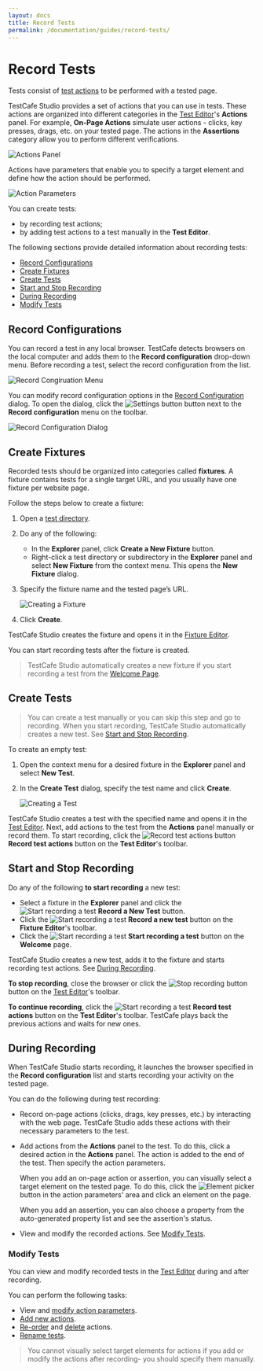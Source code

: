 ```yaml
---
layout: docs
title: Record Tests
permalink: /documentation/guides/record-tests/
---
```

# Record Tests

Tests consist of [test actions](test-actions/README.md) to be performed with a tested page.

TestCafe Studio provides a set of actions that you can use in tests. These actions are organized into different categories in the [Test Editor](../../user-interface/test-editor.md)'s **Actions** panel. For example, **On-Page Actions** simulate user actions - clicks, key presses, drags, etc. on your tested page. The actions in the **Assertions** category allow you to perform different verifications.

![Actions Panel](../../../images/guides/actions-panel.png)

Actions have parameters that enable you to specify a target element and define how the action should be performed.

![Action Parameters](../../../images/guides/action-parameters.png)

You can create tests:

* by recording test actions;
* by adding test actions to a test manually in the **Test Editor**.

The following sections provide detailed information about recording tests:

* [Record Configurations](#record-configurations)
* [Create Fixtures](#create-fixtures)
* [Create Tests](#create-tests)
* [Start and Stop Recording](#start-and-stop-recording)
* [During Recording](#during-recording)
* [Modify Tests](#modify-tests)

## Record Configurations

You can record a test in any local browser. TestCafe detects browsers on the local computer and adds them to the **Record configuration** drop-down menu. Before recording a test, select the record configuration from the list.

![Record Congiruation Menu](../../../images/guides/record-configuration-list.png)

You can modify record configuration options in the [Record Configuration](../../user-interface/record-configuration-dialog.md) dialog. To open the dialog, click the ![Settings button](../../../images/guides/settings-icon.png) button next to the **Record configuration** menu on the toolbar.

![Record Configuration Dialog](../../../images/user-interface/dialogs/record-configuration-dialog.png)

## Create Fixtures

Recorded tests should be organized into categories called **fixtures**. A fixture contains tests for a single target URL, and you usually have one fixture per website page.

Follow the steps below to create a fixture:

1. Open a [test directory](../organize-tests.md#test-directory).
2. Do any of the following:
    * In the **Explorer** panel, click **Create a New Fixture** button.
    * Right-click a test directory or subdirectory in the **Explorer** panel and select **New Fixture** from the context menu.
    This opens the **New Fixture** dialog.
3. Specify the fixture name and the tested page’s URL.

    ![Creating a Fixture](../../../images/guides/creating-fixture.png)

4. Click **Create**.

TestCafe Studio creates the fixture and opens it in the [Fixture Editor](../../user-interface/fixture-editor.md).

You can start recording tests after the fixture is created.

> TestCafe Studio automatically creates a new fixture if you start recording a test from the [Welcome Page](../../user-interface/welcome-page.md).

## Create Tests

> You can create a test manually or you can skip this step and go to recording. When you start recording, TestCafe Studio automatically creates a new test. See [Start and Stop Recording](#start-and-stop-recording).

To create an empty test:

1. Open the context menu for a desired fixture in the **Explorer** panel and select **New Test**.
2. In the **Create Test** dialog, specify the test name and click **Create**.

    ![Creating a Test](../../../images/guides/creating-test.png)

TestCafe Studio creates a test with the specified name and opens it in the [Test Editor](../../user-interface/test-editor.md). Next, add actions to the test from the **Actions** panel manually or record them. To start recording, click the ![Record test actions button](../../../images/guides/record-test-icon.png) **Record test actions** button on the **Test Editor**'s toolbar.

## Start and Stop Recording

Do any of the following **to start recording** a new test:

* Select a fixture in the **Explorer** panel and click the ![Start recording a test](../../../images/guides/record-test-icon.png) **Record a New Test** button.
* Click the ![Start recording a test](../../../images/guides/record-test-icon.png) **Record a new test**  button on the **Fixture Editor**'s toolbar.
* Click the ![Start recording a test](../../../images/guides/record-test-icon.png) **Start recording a test** button on the **Welcome** page.

TestCafe Studio creates a new test, adds it to the fixture and starts recording test actions. See [During Recording](#during-recording).

**To stop recording**, close the browser or click the ![Stop recording button](../../../images/guides/stop-recording-icon.png) button on the [Test Editor](../../user-interface/test-editor.md)'s toolbar.

**To continue recording**, click the ![Start recording a test](../../../images/guides/record-test-icon.png) **Record test actions** button on the **Test Editor**'s toolbar. TestCafe plays back the previous actions and waits for new ones.

## During Recording

When TestCafe Studio starts recording, it launches the browser specified in the **Record configuration** list and starts recording your activity on the tested page.

You can do the following during test recording:

* Record on-page actions (clicks, drags, key presses, etc.) by interacting with the web page. TestCafe Studio adds these actions with their necessary parameters to the test.

* Add actions from the **Actions** panel to the test. To do this, click a desired action in the **Actions** panel. The action is added to the end of the test. Then specify the action parameters.

    When you add an on-page action or assertion, you can visually select a target element on the tested page. To do this, click the ![Element picker](../../../images/guides/element-picker-icon.png) button in the action parameters' area and click an element on the page.

    When you add an assertion, you can also choose a property from the auto-generated property list and see the assertion's status.

* View and modify the recorded actions. See [Modify Tests](#modify-tests).

### Modify Tests

You can view and modify recorded tests in the [Test Editor](../../user-interface/test-editor.md) during and after recording.

You can perform the following tasks:

* View and [modify action parameters](../../user-interface/test-editor.md#modify-actions-parameters).
* [Add new actions](../../user-interface/test-editor.md#add-actions-manually).
* [Re-order](../../user-interface/test-editor.md#change-an-actions-position) and [delete](../../user-interface/test-editor.md#delete-actions) actions.
* [Rename tests](../../user-interface/test-editor.md#rename-tests).

> You cannot visually select target elements for actions if you add or modify the actions after recording- you should specify them manually.
